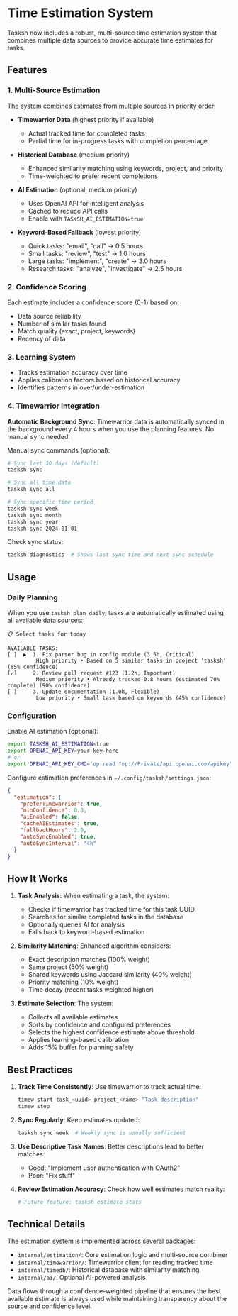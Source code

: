 # Time Estimation System

Tasksh now includes a robust, multi-source time estimation system that combines multiple data sources to provide accurate time estimates for tasks.

## Features

### 1. **Multi-Source Estimation**
The system combines estimates from multiple sources in priority order:

- **Timewarrior Data** (highest priority if available)
  - Actual tracked time for completed tasks
  - Partial time for in-progress tasks with completion percentage
  
- **Historical Database** (medium priority)
  - Enhanced similarity matching using keywords, project, and priority
  - Time-weighted to prefer recent completions
  
- **AI Estimation** (optional, medium priority)
  - Uses OpenAI API for intelligent analysis
  - Cached to reduce API calls
  - Enable with `TASKSH_AI_ESTIMATION=true`
  
- **Keyword-Based Fallback** (lowest priority)
  - Quick tasks: "email", "call" → 0.5 hours
  - Small tasks: "review", "test" → 1.0 hours
  - Large tasks: "implement", "create" → 3.0 hours
  - Research tasks: "analyze", "investigate" → 2.5 hours

### 2. **Confidence Scoring**
Each estimate includes a confidence score (0-1) based on:
- Data source reliability
- Number of similar tasks found
- Match quality (exact, project, keywords)
- Recency of data

### 3. **Learning System**
- Tracks estimation accuracy over time
- Applies calibration factors based on historical accuracy
- Identifies patterns in over/under-estimation

### 4. **Timewarrior Integration**
**Automatic Background Sync**: Timewarrior data is automatically synced in the background every 4 hours when you use the planning features. No manual sync needed!

Manual sync commands (optional):
```bash
# Sync last 30 days (default)
tasksh sync

# Sync all time data
tasksh sync all

# Sync specific time period
tasksh sync week
tasksh sync month
tasksh sync year
tasksh sync 2024-01-01
```

Check sync status:
```bash
tasksh diagnostics  # Shows last sync time and next sync schedule
```

## Usage

### Daily Planning
When you use `tasksh plan daily`, tasks are automatically estimated using all available data sources:

```
📋 Select tasks for today

AVAILABLE TASKS:
[ ]  ▶  1. Fix parser bug in config module (3.5h, Critical)
         High priority • Based on 5 similar tasks in project 'tasksh' (85% confidence)
[✓]     2. Review pull request #123 (1.2h, Important)  
         Medium priority • Already tracked 0.8 hours (estimated 70% complete) (90% confidence)
[ ]     3. Update documentation (1.0h, Flexible)
         Low priority • Small task based on keywords (45% confidence)
```

### Configuration

Enable AI estimation (optional):
```bash
export TASKSH_AI_ESTIMATION=true
export OPENAI_API_KEY=your-key-here
# or
export OPENAI_API_KEY_CMD='op read "op://Private/api.openai.com/apikey"'
```

Configure estimation preferences in `~/.config/tasksh/settings.json`:
```json
{
  "estimation": {
    "preferTimewarrior": true,
    "minConfidence": 0.3,
    "aiEnabled": false,
    "cacheAIEstimates": true,
    "fallbackHours": 2.0,
    "autoSyncEnabled": true,
    "autoSyncInterval": "4h"
  }
}
```

## How It Works

1. **Task Analysis**: When estimating a task, the system:
   - Checks if timewarrior has tracked time for this task UUID
   - Searches for similar completed tasks in the database
   - Optionally queries AI for analysis
   - Falls back to keyword-based estimation

2. **Similarity Matching**: Enhanced algorithm considers:
   - Exact description matches (100% weight)
   - Same project (50% weight)
   - Shared keywords using Jaccard similarity (40% weight)
   - Priority matching (10% weight)
   - Time decay (recent tasks weighted higher)

3. **Estimate Selection**: The system:
   - Collects all available estimates
   - Sorts by confidence and configured preferences
   - Selects the highest confidence estimate above threshold
   - Applies learning-based calibration
   - Adds 15% buffer for planning safety

## Best Practices

1. **Track Time Consistently**: Use timewarrior to track actual time:
   ```bash
   timew start task_<uuid> project_<name> "Task description"
   timew stop
   ```

2. **Sync Regularly**: Keep estimates updated:
   ```bash
   tasksh sync week  # Weekly sync is usually sufficient
   ```

3. **Use Descriptive Task Names**: Better descriptions lead to better matches:
   - Good: "Implement user authentication with OAuth2"
   - Poor: "Fix stuff"

4. **Review Estimation Accuracy**: Check how well estimates match reality:
   ```bash
   # Future feature: tasksh estimate stats
   ```

## Technical Details

The estimation system is implemented across several packages:

- `internal/estimation/`: Core estimation logic and multi-source combiner
- `internal/timewarrior/`: Timewarrior client for reading tracked time
- `internal/timedb/`: Historical database with similarity matching
- `internal/ai/`: Optional AI-powered analysis

Data flows through a confidence-weighted pipeline that ensures the best available estimate is always used while maintaining transparency about the source and confidence level.